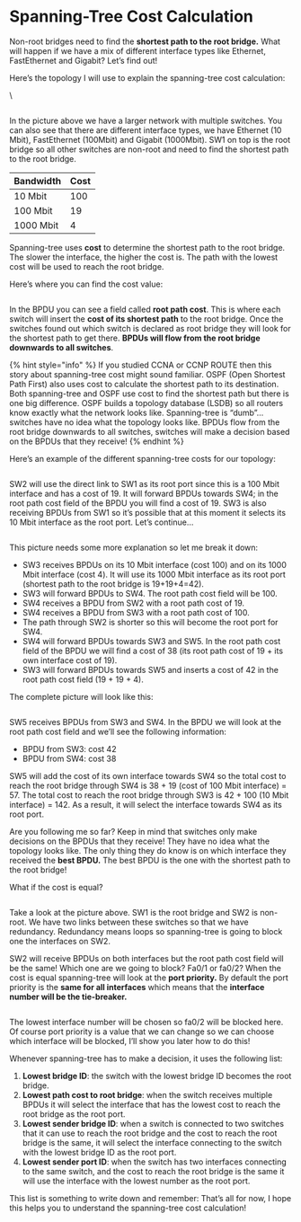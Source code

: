 # Spanning-Tree Cost Calculation

Non-root bridges need to find the **shortest path to the root bridge.** What will happen if we have a mix of different interface types like Ethernet, FastEthernet and Gigabit? Let’s find out!

Here’s the topology I will use to explain the spanning-tree cost calculation:

\


<figure><img src="../../.gitbook/assets/image (99).png" alt=""><figcaption></figcaption></figure>

In the picture above we have a larger network with multiple switches. You can also see that there are different interface types, we have Ethernet (10 Mbit), FastEthernet (100Mbit) and Gigabit (1000Mbit). SW1 on top is the root bridge so all other switches are non-root and need to find the shortest path to the root bridge.

| Bandwidth | Cost |
| --------- | ---- |
| 10 Mbit   | 100  |
| 100 Mbit  | 19   |
| 1000 Mbit | 4    |

Spanning-tree uses **cost** to determine the shortest path to the root bridge. The slower the interface, the higher the cost is. The path with the lowest cost will be used to reach the root bridge.

Here’s where you can find the cost value:

<figure><img src="../../.gitbook/assets/image (11).png" alt=""><figcaption></figcaption></figure>

In the BPDU you can see a field called **root path cost**. This is where each switch will insert the **cost of its shortest path** to the root bridge. Once the switches found out which switch is declared as root bridge they will look for the shortest path to get there. **BPDUs will flow from the root bridge downwards to all switches**.

{% hint style="info" %}
If you studied CCNA or CCNP ROUTE then this story about spanning-tree cost might sound familiar. OSPF (Open Shortest Path First) also uses cost to calculate the shortest path to its destination. Both spanning-tree and OSPF use cost to find the shortest path but there is one big difference. OSPF builds a topology database (LSDB) so all routers know exactly what the network looks like. Spanning-tree is “dumb”…switches have no idea what the topology looks like. BPDUs flow from the root bridge downwards to all switches, switches will make a decision based on the BPDUs that they receive!
{% endhint %}

Here’s an example of the different spanning-tree costs for our topology:

<figure><img src="../../.gitbook/assets/image (10).png" alt=""><figcaption></figcaption></figure>

SW2 will use the direct link to SW1 as its root port since this is a 100 Mbit interface and has a cost of 19. It will forward BPDUs towards SW4; in the root path cost field of the BPDU you will find a cost of 19. SW3 is also receiving BPDUs from SW1 so it’s possible that at this moment it selects its 10 Mbit interface as the root port. Let’s continue…

<figure><img src="../../.gitbook/assets/image (9).png" alt=""><figcaption></figcaption></figure>

This picture needs some more explanation so let me break it down:

* SW3 receives BPDUs on its 10 Mbit interface (cost 100) and on its 1000 Mbit interface (cost 4). It will use its 1000 Mbit interface as its root port (shortest path to the root bridge is 19+19+4=42).
* SW3 will forward BPDUs to SW4. The root path cost field will be 100.
* SW4 receives a BPDU from SW2 with a root path cost of 19.
* SW4 receives a BPDU from SW3 with a root path cost of 100.
* The path through SW2 is shorter so this will become the root port for SW4.
* SW4 will forward BPDUs towards SW3 and SW5. In the root path cost field of the BPDU we will find a cost of 38 (its root path cost of 19 + its own interface cost of 19).
* SW3 will forward BPDUs towards SW5 and inserts a cost of 42 in the root path cost field (19 + 19 + 4).

The complete picture will look like this:

<figure><img src="../../.gitbook/assets/image (8).png" alt=""><figcaption></figcaption></figure>

SW5 receives BPDUs from SW3 and SW4. In the BPDU we will look at the root path cost field and we’ll see the following information:

* BPDU from SW3: cost 42
* BPDU from SW4: cost 38

SW5 will add the cost of its own interface towards SW4 so the total cost to reach the root bridge through SW4 is 38 + 19 (cost of 100 Mbit interface) = 57. The total cost to reach the root bridge through SW3 is 42 + 100 (10 Mbit interface) = 142. As a result, it will select the interface towards SW4 as its root port.

Are you following me so far? Keep in mind that switches only make decisions on the BPDUs that they receive! They have no idea what the topology looks like. The only thing they do know is on which interface they received the **best BPDU.** The best BPDU is the one with the shortest path to the root bridge!

What if the cost is equal?

<figure><img src="../../.gitbook/assets/image (7).png" alt=""><figcaption></figcaption></figure>

Take a look at the picture above. SW1 is the root bridge and SW2 is non-root. We have two links between these switches so that we have redundancy. Redundancy means loops so spanning-tree is going to block one the interfaces on SW2.

SW2 will receive BPDUs on both interfaces but the root path cost field will be the same! Which one are we going to block? Fa0/1 or fa0/2? When the cost is equal spanning-tree will look at the **port priority.** By default the port priority is the **same for all interfaces** which means that the **interface number will be the tie-breaker.**

<figure><img src="../../.gitbook/assets/image (6).png" alt=""><figcaption></figcaption></figure>

The lowest interface number will be chosen so fa0/2 will be blocked here. Of course port priority is a value that we can change so we can choose which interface will be blocked, I’ll show you later how to do this!

Whenever spanning-tree has to make a decision, it uses the following list:

1. **Lowest bridge ID**: the switch with the lowest bridge ID becomes the root bridge.
2. **Lowest path cost to root bridge**: when the switch receives multiple BPDUs it will select the interface that has the lowest cost to reach the root bridge as the root port.
3. **Lowest sender bridge ID**: when a switch is connected to two switches that it can use to reach the root bridge and the cost to reach the root bridge is the same, it will select the interface connecting to the switch with the lowest bridge ID as the root port.
4. **Lowest sender port ID**: when the switch has two interfaces connecting to the same switch, and the cost to reach the root bridge is the same it will use the interface with the lowest number as the root port.

This list is something to write down and remember: That’s all for now, I hope this helps you to understand the spanning-tree cost calculation!
